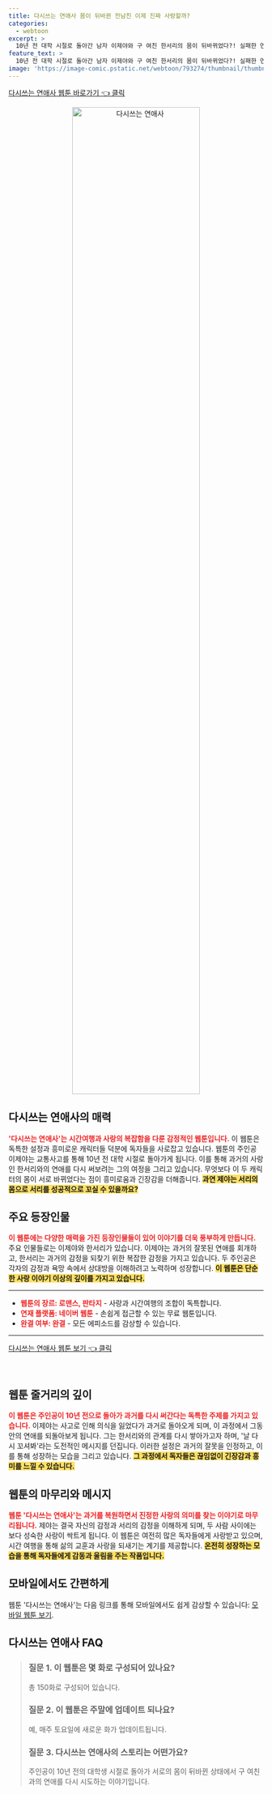 ```yaml
---
title: 다시쓰는 연애사 몸이 뒤바뀐 전남친 이제 진짜 사랑할까?
categories:
  - webtoon
excerpt: >
  10년 전 대학 시절로 돌아간 남자 이제야와 구 여친 한서리의 몸이 뒤바뀌었다?! 실패한 연애를 다시 써보려는 그들의 좌충우돌 로맨스 과연 제야는 서리의 마음을 되찾을 수 있을까? 클릭하고 모든 이야기를 확인해보세요!
feature_text: >
  10년 전 대학 시절로 돌아간 남자 이제야와 구 여친 한서리의 몸이 뒤바뀌었다?! 실패한 연애를 다시 써보려는 그들의 좌충우돌 로맨스 과연 제야는 서리의 마음을 되찾을 수 있을까? 클릭하고 모든 이야기를 확인해보세요!
image: 'https://image-comic.pstatic.net/webtoon/793274/thumbnail/thumbnail_IMAG21_25a04dea-a6d3-4232-8c86-35bec996fde1.jpg'
---
```


<p><a class="modoo-button" href="https://comic.naver.com/webtoon/list?titleId=793274" rel="nofollow noopener">다시쓰는 연애사 웹툰 바로가기 👈 클릭</a></p>
<figure class="image" style="width: 50%; height: 50%; text-align: center; margin: auto;"><img alt="다시쓰는 연애사" src="https://image-comic.pstatic.net/webtoon/793274/thumbnail/thumbnail_IMAG21_25a04dea-a6d3-4232-8c86-35bec996fde1.jpg" style="width: 100%; height: 100%; object-fit: cover;"/></figure>
<h2 id="다시쓰는연애사_소개">다시쓰는 연애사의 매력</h2>
<p><b><span style="color: #ee2323;">'다시쓰는 연애사'는 시간여행과 사랑의 복잡함을 다룬 감정적인 웹툰입니다.</span></b> 이 웹툰은 독특한 설정과 흥미로운 캐릭터들 덕분에 독자들을 사로잡고 있습니다. 웹툰의 주인공 이제야는 교통사고를 통해 10년 전 대학 시절로 돌아가게 됩니다. 이를 통해 과거의 사랑인 한서리와의 연애를 다시 써보려는 그의 여정을 그리고 있습니다. 무엇보다 이 두 캐릭터의 몸이 서로 바뀌었다는 점이 흥미로움과 긴장감을 더해줍니다. <b><span style="background-color: #ffe066;">과연 제야는 서리의 몸으로 서리를 성공적으로 꼬실 수 있을까요?</span></b></p>
<h2 id="다시쓰는연애사_등장인물">주요 등장인물</h2>
<p><b><span style="color: #ee2323;">이 웹툰에는 다양한 매력을 가진 등장인물들이 있어 이야기를 더욱 풍부하게 만듭니다.</span></b> 주요 인물들로는 이제야와 한서리가 있습니다. 이제야는 과거의 잘못된 연애를 회개하고, 한서리는 과거의 감정을 되찾기 위한 복잡한 감정을 가지고 있습니다. 두 주인공은 각자의 감정과 욕망 속에서 상대방을 이해하려고 노력하며 성장합니다. <b><span style="background-color: #ffe066;">이 웹툰은 단순한 사랑 이야기 이상의 깊이를 가지고 있습니다.</span></b></p>
<hr/>
<ul>
<li><b><span style="color: #ee2323;">웹툰의 장르: 로맨스, 판타지</span></b> - 사랑과 시간여행의 조합이 독특합니다.</li>
<li><b><span style="color: #ee2323;">연재 플랫폼: 네이버 웹툰</span></b> - 손쉽게 접근할 수 있는 무료 웹툰입니다.</li>
<li><b><span style="color: #ee2323;">완결 여부: 완결</span></b> - 모든 에피소드를 감상할 수 있습니다.</li>
</ul>
<hr/>
<p><a class="modoo-button" href="https://m.comic.naver.com/webtoon/list?titleId=793274" rel="nofollow noopener">다시쓰는 연애사 웹툰 보기 👈 클릭</a></p><br/>
<h2 id="다시쓰는연애사_줄거리">웹툰 줄거리의 깊이</h2>
<p><b><span style="color: #ee2323;">이 웹툰은 주인공이 10년 전으로 돌아가 과거를 다시 써간다는 독특한 주제를 가지고 있습니다.</span></b> 이제야는 사고로 인해 의식을 잃었다가 과거로 돌아오게 되며, 이 과정에서 그동안의 연애를 되돌아보게 됩니다. 그는 한서리와의 관계를 다시 쌓아가고자 하며, '날 다시 꼬셔봐'라는 도전적인 메시지를 던집니다. 이러한 설정은 과거의 잘못을 인정하고, 이를 통해 성장하는 모습을 그리고 있습니다. <b><span style="background-color: #ffe066;">그 과정에서 독자들은 끊임없이 긴장감과 흥미를 느낄 수 있습니다.</span></b></p>
<h2 id="다시쓰는연애사_마무리">웹툰의 마무리와 메시지</h2>
<p><b><span style="color: #ee2323;">웹툰 '다시쓰는 연애사'는 과거를 복원하면서 진정한 사랑의 의미를 찾는 이야기로 마무리됩니다.</span></b> 제야는 결국 자신의 감정과 서리의 감정을 이해하게 되며, 두 사람 사이에는 보다 성숙한 사랑이 싹트게 됩니다. 이 웹툰은 여전히 많은 독자들에게 사랑받고 있으며, 시간 여행을 통해 삶의 교훈과 사랑을 되새기는 계기를 제공합니다. <b><span style="background-color: #ffe066;">온전히 성장하는 모습을 통해 독자들에게 감동과 울림을 주는 작품입니다.</span></b></p>
<h2 id="다시쓰는연애사_모바일보기">모바일에서도 간편하게</h2>
<p>웹툰 '다시쓰는 연애사'는 다음 링크를 통해 모바일에서도 쉽게 감상할 수 있습니다: <a href="https://m.comic.naver.com/webtoon/list?titleId=793274">모바일 웹툰 보기</a>.</p>
<h2 id=다시쓰는 연애사_FAQ>다시쓰는 연애사 FAQ</h2>
<div itemscope="" itemtype="https://schema.org/FAQPage"> <blockquote> <div itemscope="" itemprop="mainEntity" itemtype="https://schema.org/Question"> <h3 id="질문_1" itemprop="name">질문 1. 이 웹툰은 몇 화로 구성되어 있나요?</h3> <div itemscope="" itemprop="acceptedAnswer" itemtype="https://schema.org/Answer"> <span itemprop="text"> <p>총 150화로 구성되어 있습니다.</p> </span> </div> </div> <div itemscope="" itemprop="mainEntity" itemtype="https://schema.org/Question"> <h3 id="질문_2" itemprop="name">질문 2. 이 웹툰은 주말에 업데이트 되나요?</h3> <div itemscope="" itemprop="acceptedAnswer" itemtype="https://schema.org/Answer"> <span itemprop="text"> <p>예, 매주 토요일에 새로운 화가 업데이트됩니다.</p> </span> </div> </div> <div itemscope="" itemprop="mainEntity" itemtype="https://schema.org/Question"> <h3 id="질문_3" itemprop="name">질문 3. 다시쓰는 연애사의 스토리는 어떤가요?</h3> <div itemscope="" itemprop="acceptedAnswer" itemtype="https://schema.org/Answer"> <span itemprop="text"> <p>주인공이 10년 전의 대학생 시절로 돌아가 서로의 몸이 뒤바뀐 상태에서 구 여친과의 연애를 다시 시도하는 이야기입니다.</p> </span> </div> </div> </blockquote> </div>

